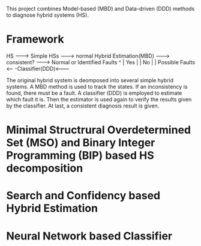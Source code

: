 This project combines Model-based (MBD) and Data-driven (DDD) methods to diagnose hybrid systems (HS).

# Framework
HS ---> Simple HSs ---> normal Hybrid Estimation(MBD) ---> consistent? ---> Normal or Identified Faults
                                ^                               |       Yes
                                |                               | No
                                |                               |
                         Possible Faults <-- -Classifier(DDD)<---

The original hybrid system is deomposed into several simple hybrid systems. A MBD method is used to track
the states. If an inconsistency is found, there must be a fault. A classifier (DDD) is employed to estimate
which fault it is. Then the estimator is used again to verify the results given by the classifier. At last,
a consistent diagnosis result is given.

# Minimal Structrural Overdetermined Set (MSO) and Binary Integer Programming (BIP) based HS decomposition



# Search and Confidency based Hybrid Estimation



# Neural Network based Classifier

